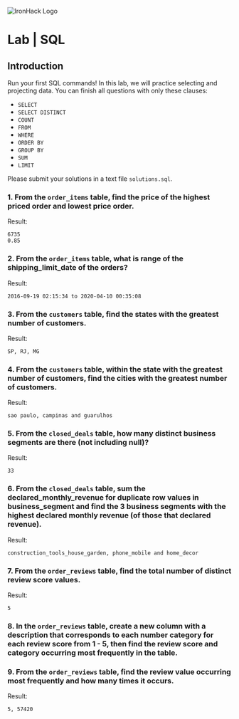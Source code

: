 ![IronHack Logo](https://s3-eu-west-1.amazonaws.com/ih-materials/uploads/upload_d5c5793015fec3be28a63c4fa3dd4d55.png)

# Lab | SQL

## Introduction

Run your first SQL commands! In this lab, we will practice selecting and projecting data. You can finish all questions with only these clauses:
- `SELECT`
- `SELECT DISTINCT`
- `COUNT`
- `FROM`
- `WHERE`
- `ORDER BY`
- `GROUP BY`
- `SUM`
- `LIMIT`

Please submit your solutions in a text file `solutions.sql`.

### 1. From the `order_items` table, find the price of the highest priced order and lowest price order.

Result:
```
6735
0.85
```


### 2. From the `order_items` table, what is range of the shipping_limit_date of the orders?
Result:
```
2016-09-19 02:15:34 to 2020-04-10 00:35:08
```


### 3. From the `customers` table, find the states with the greatest number of customers.
Result:
```
SP, RJ, MG
```


### 4. From the `customers` table, within the state with the greatest number of customers, find the cities with the greatest number of customers.
Result:
```
sao paulo, campinas and guarulhos
```


### 5. From the `closed_deals` table, how many distinct business segments are there (not including null)?
Result:
```
33
```


### 6. From the `closed_deals` table, sum the declared_monthly_revenue for duplicate row values in business_segment and find the 3 business segments with the highest declared monthly revenue (of those that declared revenue).
Result:
```
construction_tools_house_garden, phone_mobile and home_decor
```


### 7. From the `order_reviews` table, find the total number of distinct review score values.
Result:
```
5
```


### 8. In the `order_reviews` table, create a new column with a description that corresponds to each number category for each review score from 1 - 5, then find the review score and category occurring most frequently in the table.


### 9. From the `order_reviews` table, find the review value occurring most frequently and how many times it occurs.
Result:
```
5, 57420
```

